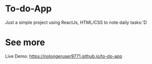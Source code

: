 # To-do-App

Just a simple project using ReactJs, HTML/CSS to note daily tasks:'D
# See more
Live Demo: https://nolongeruser9771.github.io/to-do-app

 
 
